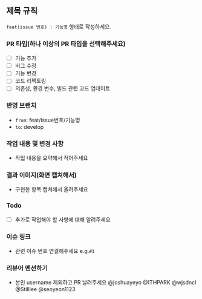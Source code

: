 ## 제목 규칙
`feat(issue 번호) : 기능명` 형태로 작성하세요.

### PR 타입(하나 이상의 PR 타입을 선택해주세요)
- [ ] 기능 추가
- [ ] 버그 수정
- [ ] 기능 변경
- [ ] 코드 리팩토링
- [ ] 의존성, 환경 변수, 빌드 관련 코드 업데이트

### 반영 브랜치
- `from`: feat/issue번호/기능명
- `to`: develop
### 작업 내용 및 변경 사항
- 작업 내용을 요약해서 적어주세요
### 결과 이미지(화면 캡쳐해서)
- 구현한 항목 캡쳐해서 올려주세요
### Todo
- [ ] 추가로 작업해야 할 사항에 대해 알려주세요
### 이슈 링크
- 관련 이슈 번호 연결해주세요 e.g.`#1`
### 리뷰어 멘션하기
- 본인 username 제외하고 PR 날려주세요
@joshuayeyo @ITHPARK @wjsdncl @Stilllee @seoyeon1123